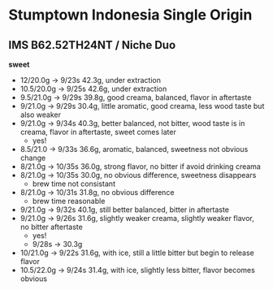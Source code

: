 # Stumptown Indonesia Single Origin

## IMS B62.52TH24NT / Niche Duo

**sweet**

- 12/20.0g -> 9/23s 42.3g, under extraction
- 10.5/20.0g -> 9/25s 42.6g, under extraction
- 9.5/21.0g -> 9/29s 39.8g, good creama, balanced, flavor in aftertaste
- 9/21.0g -> 9/29s 30.4g, little aromatic, good creama, less wood taste but also weaker
- 9/21.0g -> 9/34s 40.3g, better balanced, not bitter, wood taste is in creama, flavor in aftertaste, sweet comes later
  - yes!
- 8.5/21.0 -> 9/33s 36.6g, aromatic, balanced, sweetness not obvious change
- 8/21.0g -> 10/35s 36.0g, strong flavor, no bitter if avoid drinking creama
- 8/21.0g -> 10/35s 30.0g, no obvious difference, sweetness disappears
  - brew time not consistant
- 8/21.0g -> 10/31s 31.8g, no obvious difference
  - brew time reasonable
- 9/21.0g -> 9/32s 40.1g, still better balanced, bitter in aftertaste
- 9/21.0g -> 9/26s 31.6g, slightly weaker creama, slightly weaker flavor, no bitter aftertaste
  - yes!
  - 9/28s -> 30.3g
- 10/21.0g -> 9/22s 31.6g, with ice, still a little bitter but begin to release flavor
- 10.5/22.0g -> 9/24s 31.4g, with ice, slightly less bitter, flavor becomes obvious
